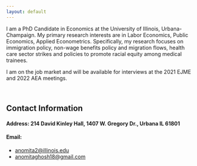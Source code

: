 ```yaml
---
layout: default
---
```



I am a PhD Candidate in Economics at the University of Illinois, Urbana-Champaign. My primary research interests are in Labor Economics, Public Economics, Applied Econometrics. Specifically, my research focuses on immigration policy, non-wage benefits policy and migration flows, health care sector strikes and policies to promote racial equity among medical trainees.  


I am on the job market and will be available for interviews at the 2021 EJME and 2022 AEA meetings.

<br>

## Contact Information

#### Address: **214 David Kinley Hall, 1407 W. Gregory Dr., Urbana IL 61801**  
#### Email:  
- [anomita2@illinois.edu](anomita2@illinois.edu)  
- [anomitaghosh18@gmail.com](anomitaghosh18@gmail.com)
